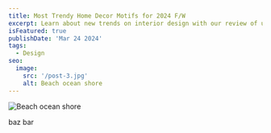 ```yaml
---
title: Most Trendy Home Decor Motifs for 2024 F/W
excerpt: Learn about new trends on interior design with our review of upcoming looks and styles for the latest season!
isFeatured: true
publishDate: 'Mar 24 2024'
tags:
  - Design
seo:
  image:
    src: '/post-3.jpg'
    alt: Beach ocean shore
---
```


![Beach ocean shore](/post-3.jpg)

baz bar
